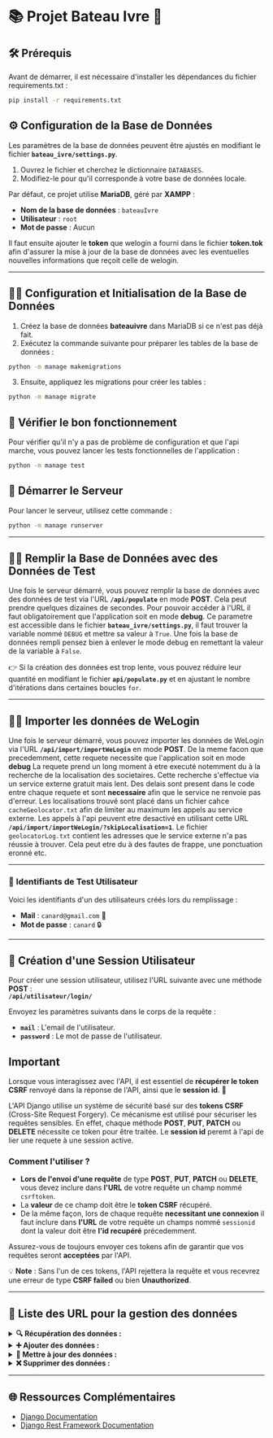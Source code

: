 # 📚 **Projet Bateau Ivre** 🚤

## 🛠 **Prérequis**

Avant de démarrer, il est nécessaire d'installer les dépendances du fichier requirements.txt :

```bash
pip install -r requirements.txt
```

## ⚙️ **Configuration de la Base de Données**

Les paramètres de la base de données peuvent être ajustés en modifiant le fichier **`bateau_ivre/settings.py`**.

1. Ouvrez le fichier et cherchez le dictionnaire `DATABASES`.
2. Modifiez-le pour qu'il corresponde à votre base de données locale.

Par défaut, ce projet utilise **MariaDB**, géré par **XAMPP** :
- **Nom de la base de données** : `bateauIvre`
- **Utilisateur** : `root`
- **Mot de passe** : Aucun

Il faut ensuite ajouter le **token** que welogin a fourni dans le fichier **token.tok** afin d'assurer la mise à jour de la base de données avec les eventuelles nouvelles informations que reçoit celle de welogin.

---

## 🧑‍💻 **Configuration et Initialisation de la Base de Données**

1. Créez la base de données **bateauivre** dans MariaDB si ce n'est pas déjà fait.
2. Exécutez la commande suivante pour préparer les tables de la base de données :

```bash
python -m manage makemigrations
```

3. Ensuite, appliquez les migrations pour créer les tables :
```bash
python -m manage migrate
```

## 🧪 **Vérifier le bon fonctionnement**

Pour vérifier qu'il n'y a pas de problème de configuration et que l'api marche, vous pouvez lancer les tests fonctionnelles de l'application :
```bash
python -m manage test
```

## 🚀 **Démarrer le Serveur**

Pour lancer le serveur, utilisez cette commande :
```bash
python -m manage runserver
```

---

## 🧑‍🔬 **Remplir la Base de Données avec des Données de Test**

Une fois le serveur démarré, vous pouvez remplir la base de données avec des données de test via l'URL **`/api/populate`** en mode **POST**. Cela peut prendre quelques dizaines de secondes.
Pour pouvoir accéder à l'URL il faut obligatoirement que l'application soit en mode **debug**. Ce parametre est accessible dans le fichier **`bateau_ivre/settings.py`**, il faut trouver la variable nommé `DEBUG` et mettre sa valeur à `True`. Une fois la base de données rempli pensez bien à enlever le mode debug en remettant la valeur de la variable à `False`.

👉 Si la création des données est trop lente, vous pouvez réduire leur quantité en modifiant le fichier **`api/populate.py`** et en ajustant le nombre d'itérations dans certaines boucles `for`.

---

## 🧑‍🔬 **Importer les données de WeLogin**

Une fois le serveur démarré, vous pouvez importer les données de WeLogin via l'URL **`/api/import/importWeLogin`** en mode **POST**.
De la meme facon que precedemment, cette requete necessite que l'application soit en mode **debug**
La requete prend un long moment à etre executé notemment du à la recherche de la localisation des societaires. Cette recherche s'effectue via un service externe gratuit mais lent. Des delais sont present dans le code entre chaque requete et sont **necessaire** afin que le service ne renvoie pas d'erreur.
Les localisations trouvé sont placé dans un fichier cahce `cacheGeolocator.txt` afin de limiter au maximum les appels au service externe.
Les appels à l'api peuvent etre desactivé en utilisant cette URL **`/api/import/importWeLogin/?skipLocalisation=1`**.
Le fichier `geolocatorLog.txt` contient les adresses que le service externe n'a pas réussie à trouver. Cela peut etre du à des fautes de frappe, une ponctuation eronné etc. 

---

### 🔑 **Identifiants de Test Utilisateur**

Voici les identifiants d'un des utilisateurs créés lors du remplissage :

- **Mail** : `canard@gmail.com` 🦆  
- **Mot de passe** : `canard` 🔒

---

## 🔑 **Création d'une Session Utilisateur**

Pour créer une session utilisateur, utilisez l'URL suivante avec une méthode **POST** :  
**`/api/utilisateur/login/`**

Envoyez les paramètres suivants dans le corps de la requête :
- **`mail`** : L'email de l'utilisateur.
- **`password`** : Le mot de passe de l'utilisateur.

## **Important**

Lorsque vous interagissez avec l'API, il est essentiel de **récupérer le token CSRF** renvoyé dans la réponse de l'API, ainsi que le **session id**. 🦆

L'API Django utilise un système de sécurité basé sur des **tokens CSRF** (Cross-Site Request Forgery). Ce mécanisme est utilisé pour sécuriser les requêtes sensibles. En effet, chaque méthode **POST**, **PUT**, **PATCH** ou **DELETE** nécessite ce token pour être traitée.
Le **session id** peremt à l'api de lier une requete à une session active.

### Comment l'utiliser ?
- **Lors de l'envoi d'une requête** de type **POST**, **PUT**, **PATCH** ou **DELETE**, vous devez inclure dans **l'URL** de votre requête un champ nommé `csrftoken`.
- La **valeur** de ce champ doit être le **token CSRF** récupéré.
- De la même façon, lors de chaque requête **necessitant une connexion** il faut inclure dans **l'URL** de votre requête un champs nommé `sessionid` dont la valeur doit être **l'id recupéré** précedemment.

Assurez-vous de toujours envoyer ces tokens afin de garantir que vos requêtes seront **acceptées** par l'API.

💡 **Note** : Sans l'un de ces tokens, l'API rejettera la requête et vous recevrez une erreur de type **CSRF failed** ou bien **Unauthorized**.

---

## 📑 **Liste des URL pour la gestion des données** 


<details>
<summary><strong>🔍 Récupération des données :</strong></summary>

#### 🧑‍💻 **Obtenir les informations de l'utilisateur connecté**  
🔹 **URL** : `/api/utilisateur/getLoginUser/`  
🔹 **Accès** : 🔒 Requiert une connexion  
🔹 **Méthode** : **GET**  
🔹 **Description** :  Permet de récupérer les informations de base sur l'utilisateur actuellement connecté, telles que :  **Nom, prénom, ville, etc.**  

---

#### 🎯 **Rechercher dans une table avec filtres avancés**  
🔹 **URLS** : `/api/utilisateur/getUser/`, `/api/utilisateur/getCollege/`, `/api/societaire/getSocietaire/`, `/api/partSocial/getPartSocial/`, `/api/evenement/getEvenement/`, `/api/evenement/getReserve/`, `/api/chaloupe/getChaloupe/`, `/api/chaloupe/getRejoint/`, `/api/connexion/getConnexion/`, `/api/connexion/getHistorique/`  
🔹 **Accès** : 🔒 Requiert une connexion  (excepté **`/api/evenement/getEvenement/`**)  
🔹 **Méthode** : **GET**  
🔹 **Description** :  Permet de selectionner des entrées d'une table via des filtres et de les récuperer.
<details>
<summary><b>🔹Paramètres requis dans le header :</b></summary>

| Champ   | Type    | Description |
|---------|--------|-------------|
| `colonne` | `list[str]` | Liste des colonnes sur lesquelles appliquer les filtres |
| `filtre`  | `list[str]` | Liste des valeurs utilisées pour filtrer les résultats |
| `mode`    | `list[str]` | Méthode de filtrage appliquée |
| `geojson` (optionnel) | `bool` : 0 ou 1| Uniquement pour getUser, specifie si les utilisateurs renvoyé sont au format geojson ou non|

🔹 **Modes de filtrage disponibles** :  
| Mode | Signification |
|------|--------------|
| `==`  | Égal à |
| `<=`  | Inférieur ou égal |
| `<`   | Strictement inférieur |
| `>=`  | Supérieur ou égal |
| `>`   | Strictement supérieur |
| `^`   | Contient |

✅ **Exemple d'utilisation** :  
Si tu veux récupérer tous les utilisateurs **nommés "Duck"** qui habitent **à Paris**, en **mode strictement égal** :  
```json
/api/utilisateur/getUser/?colonne=nom&colonne=ville&filtre=Duck&filtre=Paris&mode===&mode===

```

</details>

---

#### 📊 **Compter le nombre de connexion effectué par des utilisateurs**  
🔹 **URL** : `api/connexion/compteConnexion/`
🔹 **Accès** : 🔒 Requiert une connexion
🔹 **Méthode** : **GET**  
🔹 **Description** :  Permet de recuperer le nombre de connexion unique enregistré dans la BDD

<details>
<summary><b>🔹Paramètres optionnel dans le header :</b></summary>

| Champ   | Type    | Description |
|---------|--------|-------------|
| `mode` | `str : "jour" ou "mois"` | Indique si les connexions doivent regroupé par jour ou par mois |
| `college`  | `bool : 0 ou 1` | Indique si le nombre de connexion doit distingué les diffents colleges ou tous les regrouper |

</details>


---

</details>

<details>
<summary><strong>➕ Ajouter des données :</strong></summary>

#### 📕**Ajouter des données dans une table**
🔹 **URLS** : `api/utilisateur/addUser/`, `api/utilisateur/addCollege/`, `api/societaire/addSocietaire/`, `api/partSocial/addPartSocial/`, `api/evenement/addEvenement/`, `api/evenement/addReservation/`, `api/connexion/addConnexion/`, `api/chaloupe/addChaloupe/`, `api/chaloupe/addRejoint/`  
🔹 **Accès** : 🔒 Requiert d'être administrateur
🔹 **Méthode** : **POST**  
🔹 **Description** :  Permet d'ajouter des entrées dans une table, nécessite de mettre les informations de la donnée qu'on veut ajouter dans le body

<details>
<summary><b>🔹Paramètres requis dans le body :</b></summary>

Les paramètres requis varient selon l'URL car les informations à renseigner ne sont pas les mêmes selon la table :

| URL   | Paramètres |
|---------|------------|
| `api/utilisateur/addUser/` | `nom`, `prenom`, `civilite`, `adresse`, `ville`, `pays`, `code_postal`, `telephone`, `complement_adresse`, `mail`, `password`, `college`, `is_staff` |
| `api/utilisateur/addCollege/` | `nom` |
| `api/societaire/addSocietaire/` | `id_utilisateur`, `organisation`, `numero_societaire` |
| `api/partSocial/addPartSocial/` | `date_achat`, `quantite`, `num_facture`, `id_societaire` |
| `api/evenement/addEvenement/` | `place_disponible`, `date_evenement`, `titre`, `description` |
| `api/evenement/addReservation/` | `id_utilisateur`, `id_evenement`, `nb_place` |
| `api/connexion/addConnexion/` | `id_utilisateur`, `id_evenement`, `nb_place` |
| `api/chaloupe/addChaloupe/` | `nom`, `description` |
| `api/chaloupe/addRejoint/` | `id_utilisateur`, `id_chaloupe`, `dirige` |

✅ **Exemple d'utilisation** :  
Si tu veux ajouter une chaloupe dont le nom est **CoinCoinTech** et la description est **Start-up innovante développant des gadgets pour améliorer la vie des canards connectés.**, il faut utiliser l'URL suivant :  
```json
/api/chaloupe/addChaloupe/
```

Puis dans le body :

```json
{
    "nom": "CoinCoinTech",
    "description": "Start-up innovante développant des gadgets pour améliorer la vie des canards connectés."
}
```
</details>

---

</details>

<details>
<summary><strong>🔄 Mettre à jour des données :</strong></summary>

#### 📕**Modifier les informations d'une donnée dans une table**
🔹 **URLS** : `api/utilisateur/updateUserPassword/`, `api/utilisateur/updateUser/`, `api/utilisateur/fusionneUsers/`, `api/utilisateur/updateCollege/`, `api/societaire/updateSocietaire/`, `api/partSocial/updatePartSocial/`, `api/evenement/updateEvenement/`, `api/evenement/updateReservation/`, `api/chaloupe/updateChaloupe/`, `api/chaloupe/updateRejoint/`  
🔹 **Accès** : 🔒 Requiert d'être administrateur  
🔹 **Méthode** : **PUT**  
🔹 **Description** :  Permet de modifier des données dans une table, nécessite de connaître l'**ID** de la donnée qu'on veut modifier

<details>

<summary><b>🔹Paramètres requis dans le body :</b></summary>

#### 👍**Le cas "normal"**

| Champ   | Type    | Description |
|---------|--------|-------------|
| `id` | `int` | l'ID de l'élément à modifier dans la table, le nom dépend évidemment de l'URL, exemple : id_utilisateur |
| `colonne`  | `list[str]` | Liste des colonnes à modifier |
| `valeur`    | `list[str]` | Liste des nouvelles valeurs des colonnes (les indices de colonne et valeur doivent correspondre) |

#### ⚠️**Les exceptions**

🔹 `api/utilisateur/updateUserPassword/` : dans le body, on met seulement `id_utilisateur` et le nouveau mot de passe dans `password`  
🔹 `api/utilisateur/fusionneUsers/` : dans le body, on met seulement `dissout`, l'ID de l'utilisateur qu'on veut supprimer, et `recipient` l'ID de l'utilisateur qui récupère les données  
🔹 `api/evenement/updateReservation/` : en guise d'ID, on utilise `id_evenement` **ET** `id_utilisateur`, de même pour `api/chaloupe/updateRejoint/` qui utilise `id_chaloupe` **ET** `id_utilisateur`  

✅ **Exemples d'utilisation** :

Si tu veux que l'utilisateur d'ID **9** ait maintenant pour `nom` **Picsou** et que sa `ville` soit **DonaldVille**, il faut utiliser l'URL suivant :
```json
api/utilisateur/updateUser/
```

Puis dans le body :
```json
{
    "id_utilisateur": 9,
    "colonne": ["nom", "ville"],
    "valeur": ["Picsou", "DonaldVille"]
}
```

❌ Erreur à ne pas faire :
```json
{
    "id_utilisateur": 9,
    "colonne": ["nom", "ville"],
    "valeur": ["DonaldVille", "Picsou"]
}
```

**Autre exemple :** Si tu veux que ce même utilisateur (ID **9**), qui est actuellement membre de la chaloupe d'ID **3**, `dirige` maintenant cette chaloupe, il faut utiliser l'URL suivant :
```json
api/chaloupe/updateRejoint/
```

Puis dans le body :
```json
{
    "id_chaloupe": 3,
    "id_utilisateur": 9,
    "colonne": ["dirige"],
    "valeur": ["true"]
}
```

</details>

---

</details>

<details>
<summary><strong>❌ Supprimer des données :</strong></summary>

#### 📕**Supprimer une donnée dans une table**
🔹 **URLS** : `api/utilisateur/deleteUser/`, `api/utilisateur/deleteCollege/`, `api/societaire/deleteSocietaire/`, `api/partSocial/deletePartSocial/`, `api/evenement/deleteEvenement/`, `api/evenement/deleteReservation/`, `api/connexion/deleteConnexion/`, `api/chaloupe/deleteChaloupe/`, `api/chaloupe/deleteRejoint/`  
🔹 **Accès** : 🔒 Requiert d'être administrateur  
🔹 **Méthode** : **DELETE**  
🔹 **Description** :  Permet de supprimer une donnée dans une table, nécessite de connaître l'**ID** de la donnée qu'on veut supprimer

<details>

<summary><b>🔹Paramètres requis dans le body :</b></summary>

#### 👍**Le cas "normal"**

| Champ   | Type    | Description |
|---------|--------|-------------|
| `id` | `int` | l'ID de l'élément à supprimer dans la table, le nom dépend évidemment de l'URL, exemple : id_utilisateur |

... et c'est tout !

#### ⚠️**Les exceptions**

🔹 `api/evenement/deleteReservation/` : en guise d'ID, on utilise `id_evenement` **ET** `id_utilisateur`, de même pour `api/chaloupe/deleteRejoint/` qui utilise `id_chaloupe` **ET** `id_utilisateur`  
🔹 `api/connexion/deleteConnexion/` : en plus de l'ID (qui correspond à `id_utilisateur`), on a un paramètre `jour` obligatoire qui correspond au jour de la connexion  

✅ **Exemples d'utilisation** :

Si tu veux que l'utilisateur d'ID **9** soit supprimé de la base de données, il faut utiliser l'URL suivant :
```json
api/utilisateur/deleteUser/
```

Puis dans le body :
```json
{
    "id_utilisateur": 9
}
```

**Autre exemple :** Si tu veux que l'utilisateur d'ID **6** n'appartienne plus à la chaloupe d'ID **3**, il faut utiliser l'URL suivant :
```json
api/chaloupe/deleteRejoint/
```

Puis dans le body :
```json
{
    "id_chaloupe": 3,
    "id_utilisateur": 6
}
```

</details>

---

</details>

---

## 🌐 **Ressources Complémentaires**

- [Django Documentation](https://docs.djangoproject.com/)
- [Django Rest Framework Documentation](https://www.django-rest-framework.org/)

